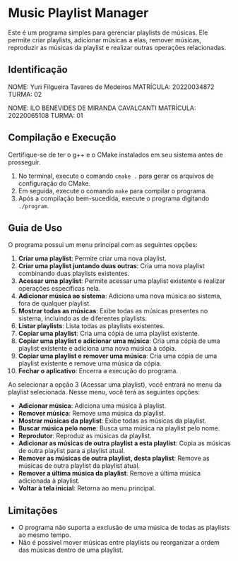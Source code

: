 
# Music Playlist Manager

Este é um programa simples para gerenciar playlists de músicas. Ele permite criar playlists, adicionar músicas a elas, remover músicas, reproduzir as músicas da playlist e realizar outras operações relacionadas.

## Identificação

NOME: Yuri Filgueira Tavares de Medeiros
MATRÍCULA: 20220034872
TURMA: 02

NOME: ILO BENEVIDES DE MIRANDA CAVALCANTI
MATRÍCULA: 20220065108
TURMA: 01

## Compilação e Execução

Certifique-se de ter o g++ e o CMake instalados em seu sistema antes de prosseguir.

1. No terminal, execute o comando `cmake .` para gerar os arquivos de configuração do CMake.
2. Em seguida, execute o comando `make` para compilar o programa.
3. Após a compilação bem-sucedida, execute o programa digitando `./program`.

## Guia de Uso

O programa possui um menu principal com as seguintes opções:

1. **Criar uma playlist**: Permite criar uma nova playlist.
2. **Criar uma playlist juntando duas outras**: Cria uma nova playlist combinando duas playlists existentes.
3. **Acessar uma playlist**: Permite acessar uma playlist existente e realizar operações específicas nela.
4. **Adicionar música ao sistema**: Adiciona uma nova música ao sistema, fora de qualquer playlist.
5. **Mostrar todas as músicas**: Exibe todas as músicas presentes no sistema, incluindo as de diferentes playlists.
6. **Listar playlists**: Lista todas as playlists existentes.
7. **Copiar uma playlist**: Cria uma cópia de uma playlist existente.
8. **Copiar uma playlist e adicionar uma música**: Cria uma cópia de uma playlist existente e adiciona uma nova música à cópia.
9. **Copiar uma playlist e remover uma música**: Cria uma cópia de uma playlist existente e remove uma música da cópia.
0. **Fechar o aplicativo**: Encerra a execução do programa.

Ao selecionar a opção 3 (Acessar uma playlist), você entrará no menu da playlist selecionada. Nesse menu, você terá as seguintes opções:

- **Adicionar música**: Adiciona uma música à playlist.
- **Remover música**: Remove uma música da playlist.
- **Mostrar músicas da playlist**: Exibe todas as músicas da playlist.
- **Buscar música pelo nome**: Busca uma música na playlist pelo nome.
- **Reprodutor**: Reproduz as músicas da playlist.
- **Adicionar as músicas de outra playlist a esta playlist**: Copia as músicas de outra playlist para a playlist atual.
- **Remover as músicas de outra playlist, desta playlist**: Remove as músicas de outra playlist da playlist atual.
- **Remover a última música da playlist**: Remove a última música adicionada à playlist.
- **Voltar à tela inicial**: Retorna ao menu principal.

## Limitações

- O programa não suporta a exclusão de uma música de todas as playlists ao mesmo tempo.
- Não é possível mover músicas entre playlists ou reorganizar a ordem das músicas dentro de uma playlist.